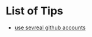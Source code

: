 # List of Tips

- [use sevreal github accounts](https://github.com/rrobrms/config_tips/blob/master/tips/many_ssh_keys.md)
